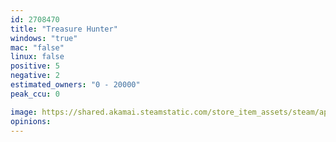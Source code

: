 ```yaml
---
id: 2708470
title: "Treasure Hunter"
windows: "true"
mac: "false"
linux: false
positive: 5
negative: 2
estimated_owners: "0 - 20000"
peak_ccu: 0

image: https://shared.akamai.steamstatic.com/store_item_assets/steam/apps/2708470/header.jpg?t=1706889170
opinions:
---
```

